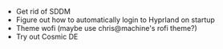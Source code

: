+ Get rid of SDDM
+ Figure out how to automatically login to Hyprland on startup
+ Theme wofi (maybe use chris@machine's rofi theme?)
+ Try out Cosmic DE
